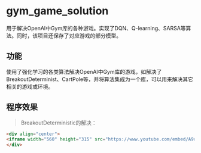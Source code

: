 # gym_game_solution
用于解决OpenAI中Gym库的各种游戏。实现了DQN、Q-learning、SARSA等算法。同时，该项目还保存了对应游戏的部分模型。

功能
----
使用了强化学习的各类算法解决OpenAI中Gym库的游戏，如解决了BreakoutDeterminist、CartPole等，并将算法集成为一个库，可以用来解决其它相关的游戏或环境。

程序效果
--------

>BreakoutDeterministic的解决：
```html
<div align="center">
<iframe width="560" height="315" src="https://www.youtube.com/embed/A9raPN3yKls" frameborder="0" allow="accelerometer; autoplay; encrypted-media; gyroscope; picture-in-picture" allowfullscreen></iframe>
</div>
```